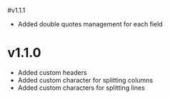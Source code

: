 #v1.1.1
* Added double quotes management for each field
# v1.1.0
* Added custom headers
* Added custom character for splitting columns
* Added custom characters for splitting lines